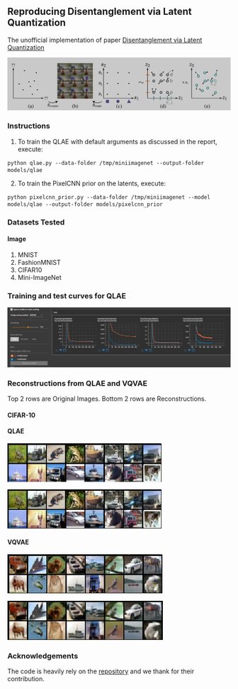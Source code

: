 ## Reproducing Disentanglement via Latent Quantization

The unofficial implementation of paper [Disentanglement via Latent Quantization](https://arxiv.org/pdf/2305.18378v1.pdf)

![png](samples/qlae.png)

### Instructions
1. To train the QLAE with default arguments as discussed in the report, execute:
```
python qlae.py --data-folder /tmp/miniimagenet --output-folder models/qlae
```
2. To train the PixelCNN prior on the latents, execute:
```
python pixelcnn_prior.py --data-folder /tmp/miniimagenet --model models/qlae --output-folder models/pixelcnn_prior
```
### Datasets Tested
#### Image
1. MNIST
2. FashionMNIST
3. CIFAR10
4. Mini-ImageNet

### Training and test curves for QLAE

![png](samples/curves_qlae_vqvae.png)

### Reconstructions from QLAE and VQVAE
Top 2 rows are Original Images. Bottom 2 rows are Reconstructions.
#### CIFAR-10 
#### QLAE

![png](samples/qlae_original_cifar.png)

![png](samples/qlae_reconstructions_cifar.png)

#### VQVAE

![png](samples/vqvae_original_cifar.png)

![png](samples/vqvae_reconstructions_cifar.png)


### Acknowledgements

The code is heavily rely on the [repository](https://github.com/ritheshkumar95/pytorch-vqvae) and we thank for their contribution.
